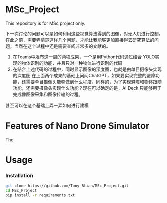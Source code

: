 # MSc_Project
This repository is for MSc project only. 

下一次讨论的问题可以是如何利用这些视觉算法得到的图像，对无人机进行控制。
在此之前，需要弄清楚这样几个问题，才能让我能够更加直接得去研究算法的问题，当然在这个过程中还是需要查阅非常多的文献的。
1. 在Teams中发布这一周的两项成果，一个是用Python代码通过结合 YOLO实现的物体识别的功能，并且只对一种物体进行识别的代码
2. 在结合上述代码的过程中，同时显示图像的深度图，也就是由单目摄像头实现的深度图
在上面两个成果的基础上问问ChatGPT，如果要实现完整的避障功能，还需要单目摄像头能够做到什么程度，同样的，为了实现避障和物体跟随功能，还需要摄像头实现什么功能？现在可以确定的是，AI Deck 只能够用于完成像图像采集和图像传输的过程。

甚至可以在这个基础上弄一弄如何进行建模

# Features of Nano Drone Simulator
The

# Usage
### Installation
```Bash
git clone https://github.com/Tony-Btian/MSc_Project.git
cd MSc_Project
pip install -r requirements.txt
```
